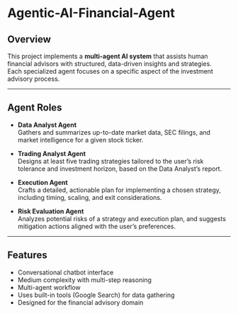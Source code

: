 # Agentic-AI-Financial-Agent

## Overview
This project implements a **multi-agent AI system** that assists human financial advisors with structured, data-driven insights and strategies.  
Each specialized agent focuses on a specific aspect of the investment advisory process.

---

## Agent Roles

- **Data Analyst Agent**  
  Gathers and summarizes up-to-date market data, SEC filings, and market intelligence for a given stock ticker.

- **Trading Analyst Agent**  
  Designs at least five trading strategies tailored to the user’s risk tolerance and investment horizon, based on the Data Analyst’s report.

- **Execution Agent**  
  Crafts a detailed, actionable plan for implementing a chosen strategy, including timing, scaling, and exit considerations.

- **Risk Evaluation Agent**  
  Analyzes potential risks of a strategy and execution plan, and suggests mitigation actions aligned with the user’s preferences.

---

## Features

- Conversational chatbot interface
- Medium complexity with multi-step reasoning
- Multi-agent workflow
- Uses built-in tools (Google Search) for data gathering
- Designed for the financial advisory domain
